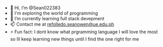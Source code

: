 - 👋 Hi, I’m @Sean022383
- 👀 I'm exploring the world of programming
- 🌱 I’m currently learning full stack devepment 
- 📫 Contact me at refolledo.seanowen@ue.edu.ph
- ⚡ Fun fact: I dont know what prgramming language I will love the most so Ill keep learning new things until I find the one right for me


